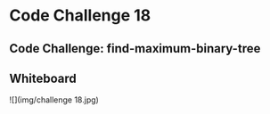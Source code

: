 # Code Challenge 18

## Code Challenge: find-maximum-binary-tree


 ## Whiteboard 
 ![](img/challenge 18.jpg)
